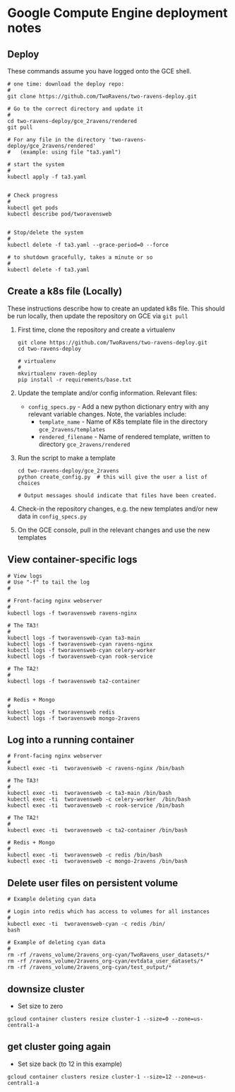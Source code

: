 # Google Compute Engine deployment notes

## Deploy

These commands assume you have logged onto the GCE shell.

```
# one time: download the deploy repo:
#
git clone https://github.com/TwoRavens/two-ravens-deploy.git

# Go to the correct directory and update it
#
cd two-ravens-deploy/gce_2ravens/rendered
git pull

# For any file in the directory 'two-ravens-deploy/gce_2ravens/rendered'
#   (example: using file "ta3.yaml")

# start the system
#
kubectl apply -f ta3.yaml


# Check progress
#
kubectl get pods
kubectl describe pod/tworavensweb


# Stop/delete the system
#
kubectl delete -f ta3.yaml --grace-period=0 --force

# to shutdown gracefully, takes a minute or so
#
kubectl delete -f ta3.yaml

```


## Create a k8s file (Locally)

These instructions describe how to create an updated k8s file.
This should be run locally, then update the repository on GCE via `git pull`

1. First time, clone the repository and create a virtualenv
    ```
    git clone https://github.com/TwoRavens/two-ravens-deploy.git
    cd two-ravens-deploy

    # virtualenv
    #
    mkvirtualenv raven-deploy
    pip install -r requirements/base.txt
    ```
2. Update the template and/or config information.  Relevant files:

    - `config_specs.py` - Add a new python dictionary entry with any relevant variable changes.  Note, the variables include:
      - `template_name` - Name of K8s template file in the directory `gce_2ravens/templates`
      - `rendered_filename` - Name of rendered template, written to directory `gce_2ravens/rendered`

3. Run the script to make a template
    ```
    cd two-ravens-deploy/gce_2ravens
    python create_config.py  # this will give the user a list of choices

    # Output messages should indicate that files have been created.
    ```

4. Check-in the repository changes, e.g. the new templates and/or new data in `config_specs.py`

5. On the GCE console, pull in the relevant changes and use the new templates


## View container-specific logs

```
# View logs
# Use "-f" to tail the log
#

# Front-facing nginx webserver
#
kubectl logs -f tworavensweb ravens-nginx

# The TA3!
#
kubectl logs -f tworavensweb-cyan ta3-main
kubectl logs -f tworavensweb-cyan ravens-nginx
kubectl logs -f tworavensweb-cyan celery-worker
kubectl logs -f tworavensweb-cyan rook-service

# The TA2!
#
kubectl logs -f tworavensweb ta2-container


# Redis + Mongo
#
kubectl logs -f tworavensweb redis
kubectl logs -f tworavensweb mongo-2ravens

```

## Log into a running container

```
# Front-facing nginx webserver
#
kubectl exec -ti  tworavensweb -c ravens-nginx /bin/bash

# The TA3!
#
kubectl exec -ti  tworavensweb -c ta3-main /bin/bash
kubectl exec -ti  tworavensweb -c celery-worker  /bin/bash
kubectl exec -ti  tworavensweb -c rook-service /bin/bash

# The TA2!
#
kubectl exec -ti  tworavensweb -c ta2-container /bin/bash

# Redis + Mongo
#
kubectl exec -ti  tworavensweb -c redis /bin/bash
kubectl exec -ti  tworavensweb -c mongo-2ravens /bin/bash

```

## Delete user files on persistent volume

```
# Example deleting cyan data

# Login into redis which has access to volumes for all instances
#
kubectl exec -ti  tworavensweb-cyan -c redis /bin/
bash

# Example of deleting cyan data
#
rm -rf /ravens_volume/2ravens_org-cyan/TwoRavens_user_datasets/*
rm -rf /ravens_volume/2ravens_org-cyan/evtdata_user_datasets/*
rm -rf /ravens_volume/2ravens_org-cyan/test_output/*

```

## downsize cluster

- Set size to zero

```
gcloud container clusters resize cluster-1 --size=0 --zone=us-central1-a
```

## get cluster going again

- Set size back (to 12 in this example)

```
gcloud container clusters resize cluster-1 --size=12 --zone=us-central1-a
```
